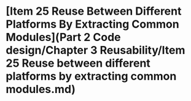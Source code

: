 # \[Item 25 Reuse Between Different Platforms By Extracting Common Modules]\(Part 2 Code design/Chapter 3 Reusability/Item 25 Reuse between different platforms by extracting common modules.md)

